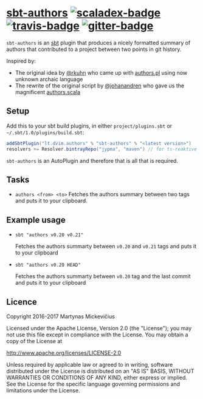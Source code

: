 # [sbt-authors][] [![scaladex-badge][]][scaladex] [![travis-badge][]][travis] [![gitter-badge][]][gitter]

[sbt-authors]:        https://github.com/2m/authors
[scaladex]:           https://index.scala-lang.org/2m/authors
[scaladex-badge]:     https://index.scala-lang.org/2m/authors/latest.svg
[travis]:             https://travis-ci.org/2m/authors
[travis-badge]:       https://travis-ci.org/2m/authors.svg?branch=master
[gitter]:             https://gitter.im/2m/authors
[gitter-badge]:       https://badges.gitter.im/2m/authors.svg

`sbt-authors` is an [sbt](https://www.scala-sbt.org) plugin that produces a nicely formatted summary of authors that contributed to a project between two points in git history.

Inspired by:
* The original idea by [@rkuhn](https://github.com/rkuhn) who came up with [authors.pl](https://github.com/akka/akka/blob/v2.5.6/scripts/authors.pl) using now unknown archaic language
* The rewrite of the original script by [@johanandren](https://github.com/johanandren) who gave us the magnificent [authors.scala](https://github.com/akka/akka/blob/v2.5.6/scripts/authors.scala)

## Setup

Add this to your sbt build plugins, in either `project/plugins.sbt` or `~/.sbt/1.0/plugins/build.sbt`:

```scala
addSbtPlugin("lt.dvim.authors" % "sbt-authors" % "<latest version>")
resolvers += Resolver.bintrayRepo("jypma", "maven") // for ts-reaktive
```

`sbt-authors` is an AutoPlugin and therefore that is all that is required.

## Tasks

* `authors <from> <to>` Fetches the authors summary between two tags and puts it to your clipboard.

## Example usage

* `sbt "authors v0.20 v0.21"`

  Fetches the authors summarty between `v0.20` and `v0.21` tags and puts it to your clipboard
  
* `sbt "authors v0.20 HEAD"`

  Fetches the authors summarty between `v0.20` tag and the last commit and puts it to your clipboard

## Licence

Copyright 2016-2017 Martynas Mickevičius

Licensed under the Apache License, Version 2.0 (the "License");
you may not use this file except in compliance with the License.
You may obtain a copy of the License at

  http://www.apache.org/licenses/LICENSE-2.0

Unless required by applicable law or agreed to in writing, software
distributed under the License is distributed on an "AS IS" BASIS,
WITHOUT WARRANTIES OR CONDITIONS OF ANY KIND, either express or implied.
See the License for the specific language governing permissions and
limitations under the License.
